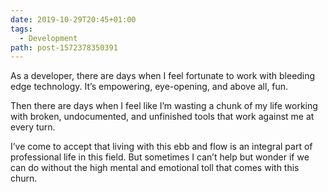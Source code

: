 ```yaml
---
date: 2019-10-29T20:45+01:00
tags:
  - Development
path: post-1572378350391
---
```


As a developer, there are days when I feel fortunate to work with bleeding edge technology. It’s empowering, eye-opening, and above all, fun.

Then there are days when I feel like I’m wasting a chunk of my life working with broken, undocumented, and unfinished tools that work against me at every turn.

I’ve come to accept that living with this ebb and flow is an integral part of professional life in this field. But sometimes I can’t help but wonder if we can do without the high mental and emotional toll that comes with this churn.

